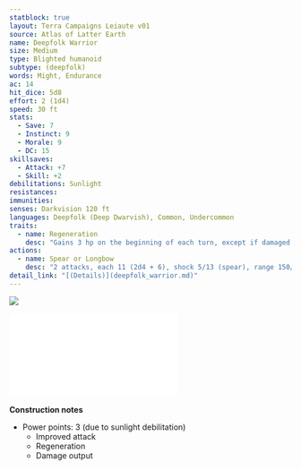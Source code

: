 ```yaml
---
statblock: true
layout: Terra Campaigns Leiaute v01
source: Atlas of Latter Earth
name: Deepfolk Warrior
size: Medium
type: Blighted humanoid
subtype: (deepfolk)
words: Might, Endurance
ac: 14
hit_dice: 5d8
effort: 2 (1d4)
speed: 30 ft
stats:
  - Save: 7
  - Instinct: 9
  - Morale: 9
  - DC: 15
skillsaves:
  - Attack: +7
  - Skill: +2
debilitations: Sunlight
resistances:
immunities:
senses: Darkvision 120 ft
languages: Deepfolk (Deep Dwarvish), Common, Undercommon
traits:
  - name: Regeneration 
    desc: "Gains 3 hp on the beginning of each turn, except if damaged by accid or fire."
actions:
  - name: Spear or Longbow
    desc: "2 attacks, each 11 (2d4 + 6), shock 5/13 (spear), range 150/600 (longbow)."
detail_link: "[(Details)](deepfolk_warrior.md)"
---
```


![](https://i.imgur.com/rj3pJAi.png)

![Deepfolk](arrival/context/cultures.md#Deepfolk)


**Construction notes**
- Power points: 3 (due to sunlight debilitation)
	- Improved attack
	- Regeneration
	- Damage output
